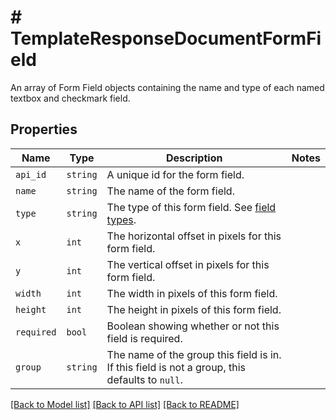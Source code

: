 # # TemplateResponseDocumentFormField

An array of Form Field objects containing the name and type of each named textbox and checkmark field.

## Properties

Name | Type | Description | Notes
------------ | ------------- | ------------- | -------------
| `api_id` | ```string``` |  A unique id for the form field.  |  |
| `name` | ```string``` |  The name of the form field.  |  |
| `type` | ```string``` |  The type of this form field. See [field types](/api/reference/constants/#field-types).  |  |
| `x` | ```int``` |  The horizontal offset in pixels for this form field.  |  |
| `y` | ```int``` |  The vertical offset in pixels for this form field.  |  |
| `width` | ```int``` |  The width in pixels of this form field.  |  |
| `height` | ```int``` |  The height in pixels of this form field.  |  |
| `required` | ```bool``` |  Boolean showing whether or not this field is required.  |  |
| `group` | ```string``` |  The name of the group this field is in. If this field is not a group, this defaults to `null`.  |  |

[[Back to Model list]](../../README.md#models) [[Back to API list]](../../README.md#endpoints) [[Back to README]](../../README.md)

